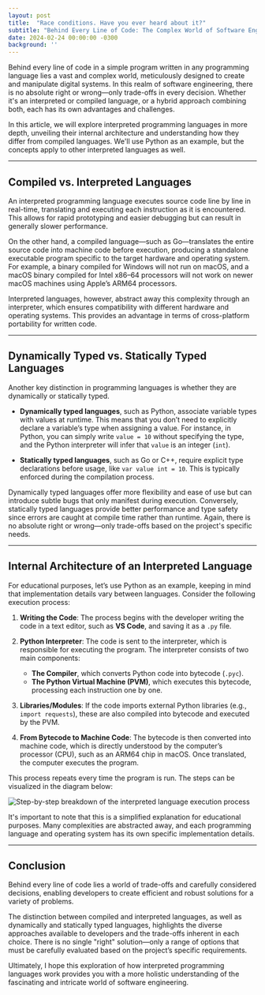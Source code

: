 ```yaml
---
layout: post
title:  "Race conditions. Have you ever heard about it?"
subtitle: "Behind Every Line of Code: The Complex World of Software Engineering"
date: 2024-02-24 00:00:00 -0300
background: ''
---
```


Behind every line of code in a simple program written in any programming language lies a vast and complex world, meticulously designed to create and manipulate digital systems. In this realm of software engineering, there is no absolute right or wrong—only trade-offs in every decision. Whether it's an interpreted or compiled language, or a hybrid approach combining both, each has its own advantages and challenges.  

In this article, we will explore interpreted programming languages in more depth, unveiling their internal architecture and understanding how they differ from compiled languages. We'll use Python as an example, but the concepts apply to other interpreted languages as well.  

---

## **Compiled vs. Interpreted Languages**  

An interpreted programming language executes source code line by line in real-time, translating and executing each instruction as it is encountered. This allows for rapid prototyping and easier debugging but can result in generally slower performance.  

On the other hand, a compiled language—such as Go—translates the entire source code into machine code before execution, producing a standalone executable program specific to the target hardware and operating system. For example, a binary compiled for Windows will not run on macOS, and a macOS binary compiled for Intel x86–64 processors will not work on newer macOS machines using Apple’s ARM64 processors.  

Interpreted languages, however, abstract away this complexity through an interpreter, which ensures compatibility with different hardware and operating systems. This provides an advantage in terms of cross-platform portability for written code.  

---

## **Dynamically Typed vs. Statically Typed Languages**  

Another key distinction in programming languages is whether they are dynamically or statically typed.  

- **Dynamically typed languages**, such as Python, associate variable types with values at runtime. This means that you don’t need to explicitly declare a variable’s type when assigning a value. For instance, in Python, you can simply write `value = 10` without specifying the type, and the Python interpreter will infer that `value` is an integer (`int`).  

- **Statically typed languages**, such as Go or C++, require explicit type declarations before usage, like `var value int = 10`. This is typically enforced during the compilation process.  

Dynamically typed languages offer more flexibility and ease of use but can introduce subtle bugs that only manifest during execution. Conversely, statically typed languages provide better performance and type safety since errors are caught at compile time rather than runtime. Again, there is no absolute right or wrong—only trade-offs based on the project's specific needs.  

---

## **Internal Architecture of an Interpreted Language**  

For educational purposes, let’s use Python as an example, keeping in mind that implementation details vary between languages. Consider the following execution process:  

1. **Writing the Code**: The process begins with the developer writing the code in a text editor, such as **VS Code**, and saving it as a `.py` file.  

2. **Python Interpreter**: The code is sent to the interpreter, which is responsible for executing the program. The interpreter consists of two main components:  
   - **The Compiler**, which converts Python code into bytecode (`.pyc`).  
   - **The Python Virtual Machine (PVM)**, which executes this bytecode, processing each instruction one by one.  

3. **Libraries/Modules**: If the code imports external Python libraries (e.g., `import requests`), these are also compiled into bytecode and executed by the PVM.  

4. **From Bytecode to Machine Code**: The bytecode is then converted into machine code, which is directly understood by the computer’s processor (CPU), such as an ARM64 chip in macOS. Once translated, the computer executes the program.  

This process repeats every time the program is run. The steps can be visualized in the diagram below:  

![Step-by-step breakdown of the interpreted language execution process](../../../img/posts/linguagem-interpretada-workflow.webp)  

It's important to note that this is a simplified explanation for educational purposes. Many complexities are abstracted away, and each programming language and operating system has its own specific implementation details.  

---

## **Conclusion**  

Behind every line of code lies a world of trade-offs and carefully considered decisions, enabling developers to create efficient and robust solutions for a variety of problems.  

The distinction between compiled and interpreted languages, as well as dynamically and statically typed languages, highlights the diverse approaches available to developers and the trade-offs inherent in each choice. There is no single "right" solution—only a range of options that must be carefully evaluated based on the project’s specific requirements.  

Ultimately, I hope this exploration of how interpreted programming languages work provides you with a more holistic understanding of the fascinating and intricate world of software engineering.